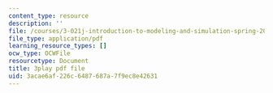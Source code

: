 ```yaml
---
content_type: resource
description: ''
file: /courses/3-021j-introduction-to-modeling-and-simulation-spring-2012/3acae6af226c6487687a7f9ec8e42631_bf5IWKhSWRo.pdf
file_type: application/pdf
learning_resource_types: []
ocw_type: OCWFile
resourcetype: Document
title: 3play pdf file
uid: 3acae6af-226c-6487-687a-7f9ec8e42631
---
```

